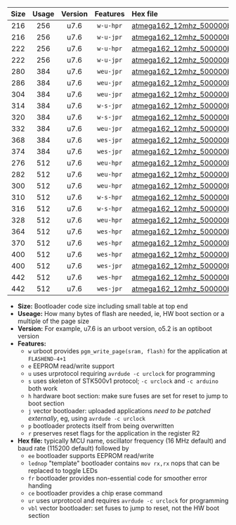 |Size|Usage|Version|Features|Hex file|
|:-:|:-:|:-:|:-:|:--|
|216|256|u7.6|`w-u-hpr`|[atmega162_12mhz_500000bps_ur.hex](https://raw.githubusercontent.com/stefanrueger/urboot/main/atmega162_12mhz_500000bps_ur.hex)|
|216|256|u7.6|`w-u-jpr`|[atmega162_12mhz_500000bps_ur_vbl.hex](https://raw.githubusercontent.com/stefanrueger/urboot/main/atmega162_12mhz_500000bps_ur_vbl.hex)|
|222|256|u7.6|`w-u-hpr`|[atmega162_12mhz_500000bps_lednop_ur.hex](https://raw.githubusercontent.com/stefanrueger/urboot/main/atmega162_12mhz_500000bps_lednop_ur.hex)|
|222|256|u7.6|`w-u-jpr`|[atmega162_12mhz_500000bps_lednop_ur_vbl.hex](https://raw.githubusercontent.com/stefanrueger/urboot/main/atmega162_12mhz_500000bps_lednop_ur_vbl.hex)|
|280|384|u7.6|`weu-jpr`|[atmega162_12mhz_500000bps_ee_ur_vbl.hex](https://raw.githubusercontent.com/stefanrueger/urboot/main/atmega162_12mhz_500000bps_ee_ur_vbl.hex)|
|286|384|u7.6|`weu-jpr`|[atmega162_12mhz_500000bps_ee_lednop_ur_vbl.hex](https://raw.githubusercontent.com/stefanrueger/urboot/main/atmega162_12mhz_500000bps_ee_lednop_ur_vbl.hex)|
|304|384|u7.6|`weu-jpr`|[atmega162_12mhz_500000bps_ee_lednop_fr_ur_vbl.hex](https://raw.githubusercontent.com/stefanrueger/urboot/main/atmega162_12mhz_500000bps_ee_lednop_fr_ur_vbl.hex)|
|314|384|u7.6|`w-s-jpr`|[atmega162_12mhz_500000bps_vbl.hex](https://raw.githubusercontent.com/stefanrueger/urboot/main/atmega162_12mhz_500000bps_vbl.hex)|
|320|384|u7.6|`w-s-jpr`|[atmega162_12mhz_500000bps_lednop_vbl.hex](https://raw.githubusercontent.com/stefanrueger/urboot/main/atmega162_12mhz_500000bps_lednop_vbl.hex)|
|332|384|u7.6|`weu-jpr`|[atmega162_12mhz_500000bps_ee_lednop_fr_ce_ur_vbl.hex](https://raw.githubusercontent.com/stefanrueger/urboot/main/atmega162_12mhz_500000bps_ee_lednop_fr_ce_ur_vbl.hex)|
|368|384|u7.6|`wes-jpr`|[atmega162_12mhz_500000bps_ee_vbl.hex](https://raw.githubusercontent.com/stefanrueger/urboot/main/atmega162_12mhz_500000bps_ee_vbl.hex)|
|374|384|u7.6|`wes-jpr`|[atmega162_12mhz_500000bps_ee_lednop_vbl.hex](https://raw.githubusercontent.com/stefanrueger/urboot/main/atmega162_12mhz_500000bps_ee_lednop_vbl.hex)|
|276|512|u7.6|`weu-hpr`|[atmega162_12mhz_500000bps_ee_ur.hex](https://raw.githubusercontent.com/stefanrueger/urboot/main/atmega162_12mhz_500000bps_ee_ur.hex)|
|282|512|u7.6|`weu-hpr`|[atmega162_12mhz_500000bps_ee_lednop_ur.hex](https://raw.githubusercontent.com/stefanrueger/urboot/main/atmega162_12mhz_500000bps_ee_lednop_ur.hex)|
|300|512|u7.6|`weu-hpr`|[atmega162_12mhz_500000bps_ee_lednop_fr_ur.hex](https://raw.githubusercontent.com/stefanrueger/urboot/main/atmega162_12mhz_500000bps_ee_lednop_fr_ur.hex)|
|310|512|u7.6|`w-s-hpr`|[atmega162_12mhz_500000bps.hex](https://raw.githubusercontent.com/stefanrueger/urboot/main/atmega162_12mhz_500000bps.hex)|
|316|512|u7.6|`w-s-hpr`|[atmega162_12mhz_500000bps_lednop.hex](https://raw.githubusercontent.com/stefanrueger/urboot/main/atmega162_12mhz_500000bps_lednop.hex)|
|328|512|u7.6|`weu-hpr`|[atmega162_12mhz_500000bps_ee_lednop_fr_ce_ur.hex](https://raw.githubusercontent.com/stefanrueger/urboot/main/atmega162_12mhz_500000bps_ee_lednop_fr_ce_ur.hex)|
|364|512|u7.6|`wes-hpr`|[atmega162_12mhz_500000bps_ee.hex](https://raw.githubusercontent.com/stefanrueger/urboot/main/atmega162_12mhz_500000bps_ee.hex)|
|370|512|u7.6|`wes-hpr`|[atmega162_12mhz_500000bps_ee_lednop.hex](https://raw.githubusercontent.com/stefanrueger/urboot/main/atmega162_12mhz_500000bps_ee_lednop.hex)|
|400|512|u7.6|`wes-hpr`|[atmega162_12mhz_500000bps_ee_lednop_fr.hex](https://raw.githubusercontent.com/stefanrueger/urboot/main/atmega162_12mhz_500000bps_ee_lednop_fr.hex)|
|400|512|u7.6|`wes-jpr`|[atmega162_12mhz_500000bps_ee_lednop_fr_vbl.hex](https://raw.githubusercontent.com/stefanrueger/urboot/main/atmega162_12mhz_500000bps_ee_lednop_fr_vbl.hex)|
|442|512|u7.6|`wes-hpr`|[atmega162_12mhz_500000bps_ee_lednop_fr_ce.hex](https://raw.githubusercontent.com/stefanrueger/urboot/main/atmega162_12mhz_500000bps_ee_lednop_fr_ce.hex)|
|442|512|u7.6|`wes-jpr`|[atmega162_12mhz_500000bps_ee_lednop_fr_ce_vbl.hex](https://raw.githubusercontent.com/stefanrueger/urboot/main/atmega162_12mhz_500000bps_ee_lednop_fr_ce_vbl.hex)|

- **Size:** Bootloader code size including small table at top end
- **Useage:** How many bytes of flash are needed, ie, HW boot section or a multiple of the page size
- **Version:** For example, u7.6 is an urboot version, o5.2 is an optiboot version
- **Features:**
  + `w` urboot provides `pgm_write_page(sram, flash)` for the application at `FLASHEND-4+1`
  + `e` EEPROM read/write support
  + `u` uses urprotocol requiring `avrdude -c urclock` for programming
  + `s` uses skeleton of STK500v1 protocol; `-c urclock` and `-c arduino` both work
  + `h` hardware boot section: make sure fuses are set for reset to jump to boot section
  + `j` vector bootloader: uploaded applications *need to be patched externally*, eg, using `avrdude -c urclock`
  + `p` bootloader protects itself from being overwritten
  + `r` preserves reset flags for the application in the register R2
- **Hex file:** typically MCU name, oscillator frequency (16 MHz default) and baud rate (115200 default) followed by
  + `ee` bootloader supports EEPROM read/write
  + `lednop` "template" bootloader contains `mov rx,rx` nops that can be replaced to toggle LEDs
  + `fr` bootloader provides non-essential code for smoother error handing
  + `ce` bootloader provides a chip erase command
  + `ur` uses urprotocol and requires `avrdude -c urclock` for programming
  + `vbl` vector bootloader: set fuses to jump to reset, not the HW boot section
